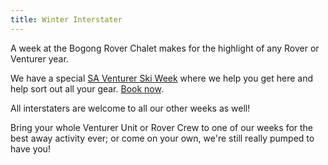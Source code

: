 ```yaml
---
title: Winter Interstater
---
```


A week at the Bogong Rover Chalet makes for the highlight of any Rover or
Venturer year.

We have a special [SA Venturer Ski
Week](http://qstore.sa.scouts.com.au/outdooradventure/alpine/) where we help you get
here and help sort out all your gear. [Book
now](http://qstore.sa.scouts.com.au/outdooradventure/alpine/).

All interstaters are welcome to all our other weeks as well!

Bring your whole Venturer Unit or Rover Crew to one of our weeks for the best
away activity ever; or come on your own, we're still really pumped to have you!
